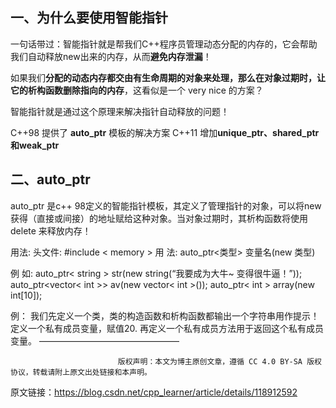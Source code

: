 ## 一、为什么要使用智能指针

一句话带过：智能指针就是帮我们C++程序员管理动态分配的内存的，它会帮助我们自动释放new出来的内存，从而**避免内存泄漏**！

如果我们**分配的动态内存都交由有生命周期的对象来处理，那么在对象过期时，让它的析构函数删除指向的内存**，这看似是一个 very nice 的方案？

智能指针就是通过这个原理来解决指针自动释放的问题！

C++98 提供了 **auto_ptr** 模板的解决方案
C++11 增加**unique_ptr、shared_ptr 和weak_ptr**

## 二、auto_ptr
auto_ptr 是c++ 98定义的智能指针模板，其定义了管理指针的对象，可以将new 获得（直接或间接）的地址赋给这种对象。当对象过期时，其析构函数将使用delete 来释放内存！

用法:
头文件: #include < memory >
用 法: auto_ptr<类型> 变量名(new 类型)

例 如:
auto_ptr< string > str(new string(“我要成为大牛~ 变得很牛逼！”));
auto_ptr<vector< int >> av(new vector< int >());
auto_ptr< int > array(new int[10]);

例：
我们先定义一个类，类的构造函数和析构函数都输出一个字符串用作提示！
定义一个私有成员变量，赋值20.
再定义一个私有成员方法用于返回这个私有成员变量。
————————————————

                            版权声明：本文为博主原创文章，遵循 CC 4.0 BY-SA 版权协议，转载请附上原文出处链接和本声明。
                        
原文链接：https://blog.csdn.net/cpp_learner/article/details/118912592
<!--stackedit_data:
eyJoaXN0b3J5IjpbMjA3NDI5OTE4Niw3MzA5OTgxMTZdfQ==
-->